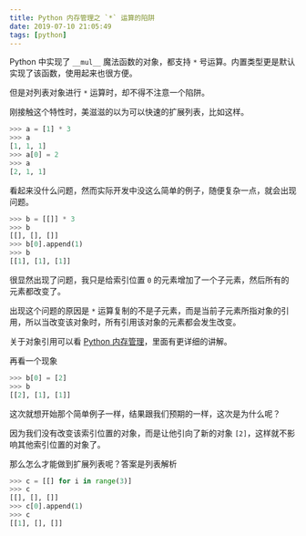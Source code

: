 ```yaml
---
title: Python 内存管理之 `*` 运算的陷阱
date: 2019-07-10 21:05:49
tags: [python]
---
```


Python 中实现了 `__mul__` 魔法函数的对象，都支持 `*` 号运算。内置类型更是默认实现了该函数，使用起来也很方便。

<!-- more -->
<!-- toc -->

但是对列表对象进行 `*` 运算时，却不得不注意一个陷阱。

刚接触这个特性时，美滋滋的以为可以快速的扩展列表，比如这样。

```python
>>> a = [1] * 3
>>> a
[1, 1, 1]
>>> a[0] = 2
>>> a
[2, 1, 1]
```

看起来没什么问题，然而实际开发中没这么简单的例子，随便复杂一点，就会出现问题。

```python
>>> b = [[]] * 3
>>> b
[[], [], []]
>>> b[0].append(1)
>>> b
[[1], [1], [1]]
```

很显然出现了问题，我只是给索引位置 `0` 的元素增加了一个子元素，然后所有的元素都改变了。

出现这个问题的原因是 `*` 运算复制的不是子元素，而是当前子元素所指对象的引用，所以当改变该对象时，所有引用该对象的元素都会发生改变。

关于对象引用可以看 [Python 内存管理](/2019/06/16/python-memory-management)，里面有更详细的讲解。

再看一个现象

```python
>>> b[0] = [2]
>>> b
[[2], [1], [1]]
```

这次就想开始那个简单例子一样，结果跟我们预期的一样，这次是为什么呢？

因为我们没有改变该索引位置的对象，而是让他引向了新的对象 `[2]`，这样就不影响其他索引位置的对象了。

那么怎么才能做到扩展列表呢？答案是列表解析

```python
>>> c = [[] for i in range(3)]
>>> c
[[], [], []]
>>> c[0].append(1)
>>> c
[[1], [], []]
```
